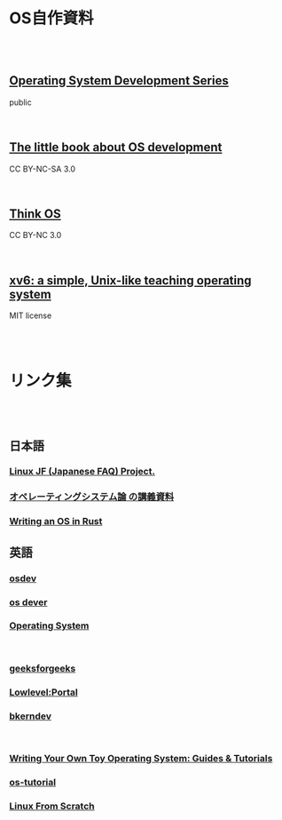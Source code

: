# OS自作資料

<br><br>

## [Operating System Development Series](http://www.brokenthorn.com/Resources/OSDevIndex.html)  
public

<br>

## [The little book about OS development](https://littleosbook.github.io)  
CC BY-NC-SA 3.0

<br>

## [Think OS](https://greenteapress.com/thinkos/)  
CC BY-NC 3.0

<br>

## [xv6: a simple, Unix-like teaching operating system](https://pdos.csail.mit.edu/6.828/2019/xv6/book-riscv-rev0.pdf)  
MIT license

<br><br>

# リンク集

<br><br>

## 日本語

### [Linux JF (Japanese FAQ) Project.](http://linuxjf.osdn.jp)  

### [オペレーティングシステム論 の講義資料](https://language-and-engineering.hatenablog.jp/entry/20140510/OperatingSystemLectureNotePDFLinks)  

### [ Writing an OS in Rust](https://os.phil-opp.com/ja/)  

## 英語

### [osdev](https://wiki.osdev.org/Main_Page)  
### [os dever](http://www.osdever.net/tutorials/)  
### [Operating System](https://web.archive.org/web/20010505042451/http://www.nondot.org/sabre/os/articles)  

<br>

### [geeksforgeeks](https://www.geeksforgeeks.org/operating-systems/?ref=lbp)  
### [Lowlevel:Portal](http://www.lowlevel.eu/wiki/Lowlevel:Portal)  
### [bkerndev](http://www.osdever.net/bkerndev/Docs/title.htm)  

<br>

### [Writing Your Own Toy Operating System: Guides & Tutorials](http://www.independent-software.com/operating-system-development.html/)  
### [os-tutorial](https://github.com/cfenollosa/os-tutorial)  
### [Linux From Scratch](https://www.linuxfromscratch.org)  



